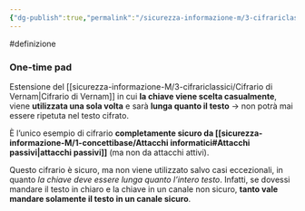 ```yaml
---
{"dg-publish":true,"permalink":"/sicurezza-informazione-m/3-cifrariclassici/cifrario-di-vernam-mourborgne/"}
---
```


#definizione 
### One-time pad

Estensione del [[sicurezza-informazione-M/3-cifrariclassici/Cifrario di Vernam\|Cifrario di Vernam]] in cui **la chiave viene scelta casualmente**, viene **utilizzata una sola volta** e sarà **lunga quanto il testo** -> non potrà mai essere ripetuta nel testo cifrato. 

È l’unico esempio di cifrario **completamente sicuro da [[sicurezza-informazione-M/1-concettibase/Attacchi informatici#Attacchi passivi\|attacchi passivi]]** (ma non da attacchi attivi).

Questo cifrario è sicuro, ma non viene utilizzato salvo casi eccezionali, in quanto *la chiave deve essere lunga quanto l’intero testo*. Infatti, se dovessi mandare il testo in chiaro e la chiave in un canale non sicuro, **tanto vale mandare solamente il testo in un canale sicuro**.

